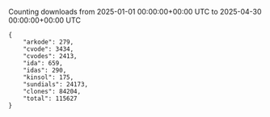 
Counting downloads from 2025-01-01 00:00:00+00:00 UTC to 2025-04-30 00:00:00+00:00 UTC

```
{
    "arkode": 279,
    "cvode": 3434,
    "cvodes": 2413,
    "ida": 659,
    "idas": 290,
    "kinsol": 175,
    "sundials": 24173,
    "clones": 84204,
    "total": 115627
}
```
